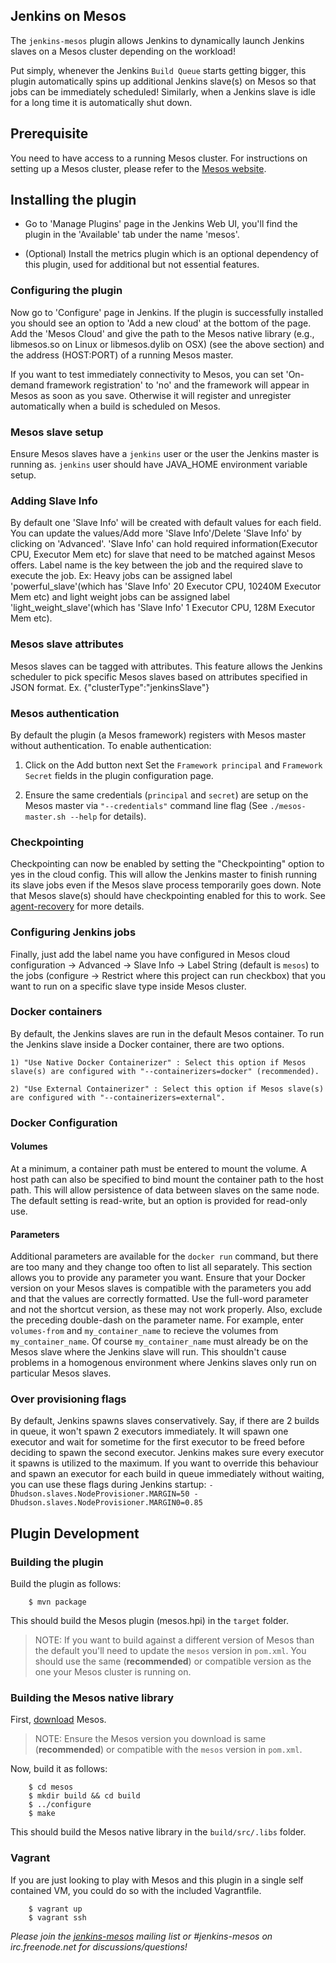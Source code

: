 Jenkins on Mesos
----------------

The `jenkins-mesos` plugin allows Jenkins to dynamically launch Jenkins slaves on a
Mesos cluster depending on the workload!

Put simply, whenever the Jenkins `Build Queue` starts getting bigger, this plugin
automatically spins up additional Jenkins slave(s) on Mesos so that jobs can be
immediately scheduled! Similarly, when a Jenkins slave is idle for a long time it
is automatically shut down.


## Prerequisite ##

You need to have access to a running Mesos cluster. For instructions on setting up a Mesos cluster, please refer to the [Mesos website](http://mesos.apache.org).

## Installing the plugin ##

* Go to 'Manage Plugins' page in the Jenkins Web UI, you'll find the plugin in the 'Available' tab under the name 'mesos'.

* (Optional) Install the metrics plugin which is an optional dependency of this plugin, used for additional but not essential features.

### Configuring the plugin ###

Now go to 'Configure' page in Jenkins. If the plugin is successfully installed
you should see an option to 'Add a new cloud' at the bottom of the page. Add the
'Mesos Cloud' and give the path to the Mesos native library (e.g., libmesos.so on Linux or libmesos.dylib on OSX) (see the above section)
and the address (HOST:PORT) of a running Mesos master.

If you want to test immediately connectivity to Mesos, you can set 'On-demand framework registration' to 'no' and the framework will appear in Mesos as soon as you save. Otherwise it will register and unregister automatically when a build is scheduled on Mesos.

### Mesos slave setup ###

Ensure Mesos slaves have a `jenkins` user or the user the Jenkins master is running as. `jenkins` user should have JAVA_HOME environment variable setup.

### Adding Slave Info ###

By default one 'Slave Info' will be created with default values for each field.
You can update the values/Add  more 'Slave Info'/Delete 'Slave Info' by clicking on 'Advanced'.
'Slave Info' can hold required information(Executor CPU, Executor Mem etc) for slave that need to be matched against Mesos offers.
Label name is the key between the job and the required slave to execute the job.
Ex: Heavy jobs can be assigned  label 'powerful_slave'(which has 'Slave Info' 20 Executor CPU, 10240M Executor Mem etc)
and light weight jobs can be assigned label 'light_weight_slave'(which has  'Slave Info' 1 Executor CPU, 128M Executor Mem etc).

### Mesos slave attributes ###

Mesos slaves can be tagged with attributes. This feature allows the Jenkins scheduler to pick specific
Mesos slaves based on attributes specified in JSON format. Ex. {"clusterType":"jenkinsSlave"}

### Mesos authentication ###

By default the plugin (a Mesos framework) registers with Mesos master without authentication. To enable authentication:

  1. Click on the Add button next Set the `Framework principal` and `Framework Secret` fields in the plugin configuration page.

  2. Ensure the same credentials (`principal` and `secret`) are setup on the Mesos master via `"--credentials"` command line flag (See `./mesos-master.sh --help` for details).


### Checkpointing ###

Checkpointing can now be enabled by setting the "Checkpointing" option to yes in the cloud config. This will allow the Jenkins
master to finish running its slave jobs even if the Mesos slave process temporarily goes down. Note that Mesos slave(s) should
have checkpointing enabled for this to work. See [agent-recovery](http://mesos.apache.org/documentation/latest/agent-recovery/)
for more details.

### Configuring Jenkins jobs ###

Finally, just add the label name you have configured in Mesos cloud configuration -> Advanced -> Slave Info -> Label String (default is `mesos`) 
to the jobs (configure -> Restrict where this project can run checkbox) that you want to run on a specific slave type inside Mesos cluster.

### Docker containers ###

By default, the Jenkins slaves are run in the default Mesos container. To run the Jenkins slave inside a Docker container, there are two options.

	1) "Use Native Docker Containerizer" : Select this option if Mesos slave(s) are configured with "--containerizers=docker" (recommended).

	2) "Use External Containerizer" : Select this option if Mesos slave(s) are configured with "--containerizers=external".

### Docker Configuration ###

#### Volumes ####

At a minimum, a container path must be entered to mount the volume. A host path can also be specified to bind mount the container path to the host path. This will allow persistence of data between slaves on the same node. The default setting is read-write, but an option is provided for read-only use.

#### Parameters ####

Additional parameters are available for the `docker run` command, but there are too many and they change too often to list all separately. This section allows you to provide any parameter you want. Ensure that your Docker version on your Mesos slaves is compatible with the parameters you add and that the values are correctly formatted. Use the full-word parameter and not the shortcut version, as these may not work properly. Also, exclude the preceding double-dash on the parameter name. For example, enter `volumes-from` and `my_container_name` to recieve the volumes from `my_container_name`. Of course `my_container_name` must already be on the Mesos slave where the Jenkins slave will run. This shouldn't cause problems in a homogenous environment where Jenkins slaves only run on particular Mesos slaves.

### Over provisioning flags ###

By default, Jenkins spawns slaves conservatively. Say, if there are 2 builds in queue, it won't spawn 2 executors immediately. It will spawn one executor and wait for sometime for the first executor to be freed before deciding to spawn the second executor. Jenkins makes sure every executor it spawns is utilized to the maximum.
If you want to override this behaviour and spawn an executor for each build in queue immediately without waiting, you can use these flags during Jenkins startup:
`-Dhudson.slaves.NodeProvisioner.MARGIN=50 -Dhudson.slaves.NodeProvisioner.MARGIN0=0.85`

## Plugin Development

### Building the plugin ###

Build the plugin as follows:

        $ mvn package

This should build the Mesos plugin (mesos.hpi) in the `target` folder.

> NOTE: If you want to build against a different version of Mesos than
> the default you'll need to update the `mesos` version in `pom.xml`.
> You should use the same (**recommended**) or compatible version as the
> one your Mesos cluster is running on.


### Building the Mesos native library ##

First, [download](http://mesos.apache.org/downloads/) Mesos.

> NOTE: Ensure the Mesos version you download is same (**recommended**) or compatible with the `mesos` version in `pom.xml`.

Now, build it as follows:

		$ cd mesos
		$ mkdir build && cd build
		$ ../configure
		$ make

This should build the Mesos native library in the `build/src/.libs` folder.


### Vagrant ###

If you are just looking to play with Mesos and this plugin in a single self contained VM, you could do so with the included Vagrantfile.

		$ vagrant up
		$ vagrant ssh

_Please join the [jenkins-mesos](https://groups.google.com/d/forum/jenkins-mesos) mailing list or #jenkins-mesos on irc.freenode.net for discussions/questions!_
